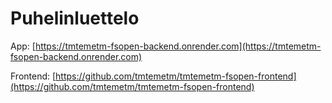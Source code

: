 # Puhelinluettelo

App: [https://tmtemetm-fsopen-backend.onrender.com](https://tmtemetm-fsopen-backend.onrender.com)

Frontend: [https://github.com/tmtemetm/tmtemetm-fsopen-frontend](https://github.com/tmtemetm/tmtemetm-fsopen-frontend)
